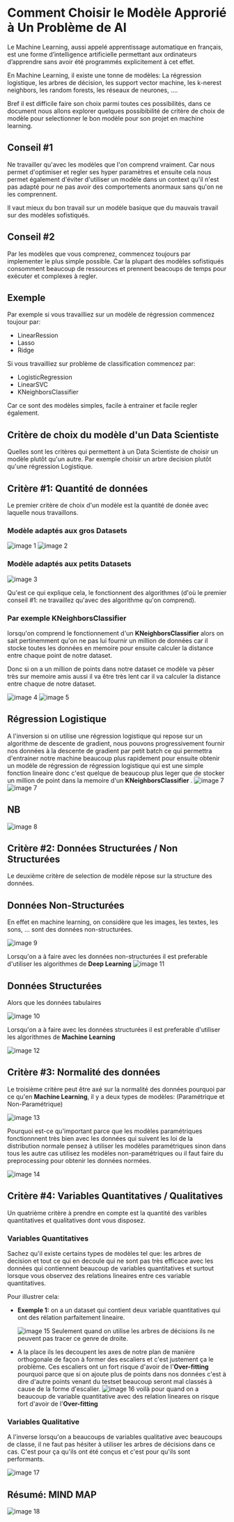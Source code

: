 # Comment Choisir le Modèle Approrié à Un Problème de AI

Le Machine Learning, aussi appelé apprentissage automatique en français, est une forme d’intelligence artificielle permettant aux ordinateurs d’apprendre sans avoir été programmés explicitement à cet effet.

En Machine Learning, il existe une tonne de modèles: La régression logistique, les arbres de décision,
les support vector machine, les k-nerest neighbors, les random forests, les réseaux de neurones, ....

Bref il est difficile faire son choix parmi toutes ces possibilités, dans ce document nous allons explorer quelques possibibilité de critère de choix de modèle pour selectionner le bon modèle pour son projet en machine learning.

## Conseil #1

Ne travailler qu'avec les modèles que l'on comprend vraiment. Car nous permet d'optimiser et regler ses hyper paramètres et ensuite cela nous permet également d'éviter d'utiliser un modèle dans un context qu'il n'est pas adapté pour ne pas avoir des comportements anormaux sans qu'on ne les comprennent.

Il vaut mieux du bon travail sur un modèle basique que du mauvais travail sur des modèles sofistiqués.

## Conseil #2

Par les modèles que vous comprenez, commencez toujours par implementer le plus simple possible. Car la plupart des modèles sofistiqués consomment beaucoup de ressources et prennent beacoups de temps pour exécuter et complexes à regler.

## Exemple

Par exemple si vous travailliez sur un modèle de régression commencez toujour par:
* LinearRession
* Lasso
* Ridge
  
Si vous travailliez sur problème de classification commencez par:
* LogisticRegression
* LinearSVC
* KNeighborsClassifier
  
Car ce sont des modèles simples, facile à entrainer et facile regler également.

## Critère de choix du modèle d'un Data Scientiste
Quelles sont les critères qui permettent à un Data Scientiste de choisir un modèle plutôt qu'un autre.
Par exemple choisir un arbre decision plutôt qu'une régression Logistique.

## Critère #1: Quantité de données

Le premier critère de choix d'un modèle est la quantité de donée avec laquelle nous travaillons.

### Modèle adaptés aux gros Datasets

![image 1](images/1.png)
![image 2](images/2.png)

### Modèle adaptés aux petits Datasets

![image 3](images/3.png)

Qu'est ce qui explique cela, le fonctionnent des algorithmes (d'où le premier conseil #1: ne travaillez qu'avec des algorithme qu'on comprend).

### Par exemple KNeighborsClassifier
lorsqu'on comprend le fonctionnement d'un **KNeighborsClassifier** alors on sait pertinemment qu'on ne pas lui fournir un million de données car il stocke toutes les données en memoire pour ensuite calculer la distance entre chaque point de notre dataset.

Donc si on a un million de points dans notre dataset ce modèle va pèser très sur memoire amis aussi il va être très lent car il va calculer la distance entre chaque de notre dataset.

![image 4](images/4.png)
![image 5](images/5.png)

## Régression Logistique
A l'inversion si on utilise une régression logistique qui repose sur un algorithme de descente de gradient, nous pouvons progressivement fournir nos données à la descente de gradient  par petit batch ce qui permettra d'entrainer notre machine beaucoup plus rapidement pour ensuite obtenir un modèle de régression de régression logistique qui est une simple fonction lineaire donc c'est quelque de beaucoup plus leger que de stocker un million de point dans la memoire d'un **KNeighborsClassifier** .
![image 7](images/6.png)
![image 7](images/7.png)

## NB
![image 8](images/8.png)

## Critère #2: Données Structurées / Non Structurées
Le deuxième critère de selection de modèle répose sur la structure des données.

## Données Non-Structurées

En effet en machine learning, on considère que les images, les textes, les sons, ... sont des données non-structurées.

![image 9](images/9.png)

Lorsqu'on a à faire avec les données non-structurées il est preferable d'utiliser les algorithmes de **Deep Learning** 
![image 11](images/11.png)

## Données Structurées

Alors que les données tabulaires

![image 10](images/10.png)

Lorsqu'on a à faire avec les données structurées il est preferable d'utiliser les algorithmes de **Machine Learning** 

![image 12](images/12.png)

## Critère #3: Normalité des données

Le troisième critère peut être axé sur la normalité des données pourquoi par ce qu'en **Machine Learning**, il y a deux types de modèles: (Paramétrique et Non-Paramétrique)

![image 13](images/13.png)

Pourquoi est-ce qu'important parce que les modèles paramétriques fonctionnnent très bien avec les données qui suivent les loi de la distribution normale pensez à utiliser les modèles paramétriques sinon dans tous les autre cas utilisez les modèles non-paramétriques ou il faut faire du preprocessing pour obtenir les données normées.

![image 14](images/14.png)


## Critère #4: Variables Quantitatives / Qualitatives

Un quatrième critère à prendre en compte est la quantité des varibles quantitatives et qualitatives dont vous disposez.

### Variables Quantitatives
Sachez qu'il existe certains types de modèles tel que: les arbres de decision et tout ce qui en decoule qui ne sont pas très efficace avec les données qui contiennent beaucoup de variables quantitatives et surtout lorsque vous observez des relations lineaires entre ces variable quantitatives.

Pour illustrer cela: 

* **Exemple 1:**
on a un dataset qui contient deux variable quantitatives qui ont des rélation parfaitement lineaire.

    ![image 15](images/15.png)
Seulement quand on utilise les arbres de décisions ils ne peuvent pas tracer ce genre de droite.

* A la place ils les decoupent les axes de notre plan de manière orthogonale de façon à former des escaliers et c'est justement ça le problème. Ces escaliers ont un fort risque d'avoir de l'**Over-fitting** pourquoi parce que si on ajoute plus de points dans nos données c'est à dire d'autre points venant du testset beaucoup seront mal classés à cause de la forme d'escalier.
    ![image 16](images/16.png)
voilà pour quand on a beaucoup de variable quantitative avec des relation lineares on risque fort d'avoir de l'**Over-fitting**

### Variables Qualitative

A l'inverse lorsqu'on a beaucoups de variables qualitative avec beaucoups de classe, il ne faut pas hésiter à utiliser les arbres de décisions dans ce cas. C'est pour ça qu'ils ont été conçus et c'est pour qu'ils sont performants.

![image 17](images/17.png)

## Résumé: MIND MAP
![image 18](images/18.png)
